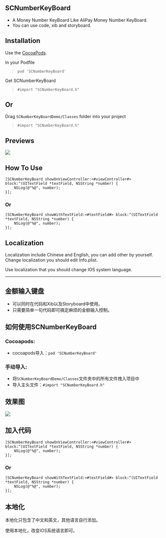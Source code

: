 ## SCNumberKeyBoard
* A Money Number KeyBoard Like AliPay Money Number KeyBoard.
* You can use code, xib and storyboard.

## Installation
Use the [CocoaPods](http://github.com/CocoaPods/CocoaPods).

In your Podfile
>`pod 'SCNumberKeyBoard'`

Get SCNumberKeyBoard
>`#import "SCNumberKeyBoard.h"`

## Or
Drag `SCNumberKeyBoardDemo/Classes` folder into your project
>`#import "SCNumberKeyBoard.h"`

## Previews
![](http://i1.tietuku.com/56d87eac2287ab33.gif)

## How To Use
```objc
[SCNumberKeyBoard showOnViewController:<#viewController#> block:^(UITextField *textField, NSString *number) {
    NSLog(@"%@", number);
}];
```
### Or
```objc
[SCNumberKeyBoard showWithTextField:<#textField#> block:^(UITextField *textField, NSString *number) {
    NSLog(@"%@", number);
}];
```
## Localization
Localization include Chinese and English, you can add other by yourself. Change localization you should edit Info.plist.

Use localization that you should change IOS system language.

-----------------

## 金额输入键盘
* 可以同时在代码和Xib以及Storyboard中使用。
* 只需要简单一句代码即可搞定麻烦的金额输入控制。

## 如何使用SCNumberKeyBoard
### Cocoapods:
* cocoapods导入：`pod 'SCNumberKeyBoard'`
### 手动导入:
* 将`SCNumberKeyBoardDemo/Classes`文件夹中的所有文件拽入项目中
* 导入主头文件：`#import "SCNumberKeyBoard.h"`

## 效果图
![](http://i1.tietuku.com/56d87eac2287ab33.gif)

## 加入代码
```objc
[SCNumberKeyBoard showOnViewController:<#viewController#> block:^(UITextField *textField, NSString *number) {
    NSLog(@"%@", number);
}];
```
### Or
```objc
[SCNumberKeyBoard showWithTextField:<#textField#> block:^(UITextField *textField, NSString *number) {
    NSLog(@"%@", number);
}];
```
## 本地化
本地化只包含了中文和英文，其他语言自行添加。

使用本地化，改变IOS系统语言即可。

